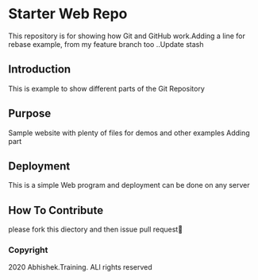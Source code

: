 # Starter Web Repo

This repository is for showing how Git and GitHub work.Adding a line for rebase example,
from my feature branch too ..Update stash

## Introduction

This is example to show different parts of the Git Repository

## Purpose

Sample website with plenty of files for demos and other examples
Adding part

## Deployment

This is a simple Web program and deployment can be done on any server

## How To Contribute

please fork this diectory and then issue pull request
### Copyright
 
 2020 Abhishek.Training. ALl rights reserved
